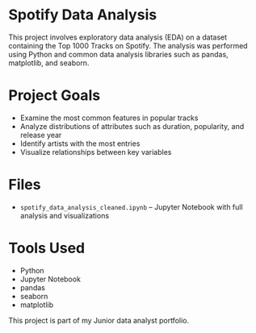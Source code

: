 # Spotify Data Analysis

This project involves exploratory data analysis (EDA) on a dataset containing the Top 1000 Tracks on Spotify. The analysis was performed using Python and common data analysis libraries such as pandas, matplotlib, and seaborn.

# Project Goals
- Examine the most common features in popular tracks
- Analyze distributions of attributes such as duration, popularity, and release year
- Identify artists with the most entries
- Visualize relationships between key variables

# Files
- `spotify_data_analysis_cleaned.ipynb` – Jupyter Notebook with full analysis and visualizations

# Tools Used
- Python
- Jupyter Notebook
- pandas
- seaborn
- matplotlib

This project is part of my Junior data analyst portfolio.
